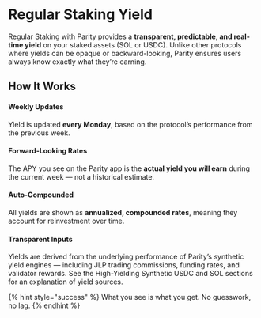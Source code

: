 # Regular Staking Yield

Regular Staking with Parity provides a **transparent, predictable, and real-time yield** on your staked assets (SOL or USDC). Unlike other protocols where yields can be opaque or backward-looking, Parity ensures users always know exactly what they’re earning.

## How It Works

#### Weekly Updates

Yield is updated **every Monday**, based on the protocol’s performance from the previous week.

#### Forward-Looking Rates

The APY you see on the Parity app is the **actual yield you will earn** during the current week — not a historical estimate.

#### Auto-Compounded

All yields are shown as **annualized, compounded rates**, meaning they account for reinvestment over time.

#### Transparent Inputs

Yields are derived from the underlying performance of Parity’s synthetic yield engines — including JLP trading commissions, funding rates, and validator rewards. See the High-Yielding Synthetic USDC and SOL sections for an explanation of yield sources. &#x20;

{% hint style="success" %}
What you see is what you get. No guesswork, no lag.
{% endhint %}
